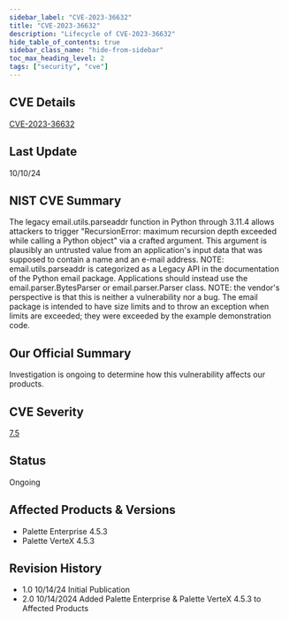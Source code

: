 ```yaml
---
sidebar_label: "CVE-2023-36632"
title: "CVE-2023-36632"
description: "Lifecycle of CVE-2023-36632"
hide_table_of_contents: true
sidebar_class_name: "hide-from-sidebar"
toc_max_heading_level: 2
tags: ["security", "cve"]
---
```


## CVE Details

[CVE-2023-36632](https://nvd.nist.gov/vuln/detail/CVE-2023-36632)

## Last Update

10/10/24

## NIST CVE Summary

The legacy email.utils.parseaddr function in Python through 3.11.4 allows attackers to trigger "RecursionError: maximum
recursion depth exceeded while calling a Python object" via a crafted argument. This argument is plausibly an untrusted
value from an application's input data that was supposed to contain a name and an e-mail address. NOTE:
email.utils.parseaddr is categorized as a Legacy API in the documentation of the Python email package. Applications
should instead use the email.parser.BytesParser or email.parser.Parser class. NOTE: the vendor's perspective is that
this is neither a vulnerability nor a bug. The email package is intended to have size limits and to throw an exception
when limits are exceeded; they were exceeded by the example demonstration code.

## Our Official Summary

Investigation is ongoing to determine how this vulnerability affects our products.

## CVE Severity

[7.5](https://nvd.nist.gov/vuln/detail/CVE-2023-36632)

## Status

Ongoing

## Affected Products & Versions

- Palette Enterprise 4.5.3
- Palette VerteX 4.5.3

## Revision History

- 1.0 10/14/24 Initial Publication
- 2.0 10/14/2024 Added Palette Enterprise & Palette VerteX 4.5.3 to Affected Products
